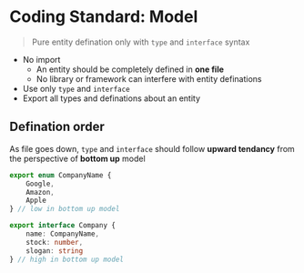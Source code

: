 # Coding Standard: Model

> Pure entity defination only with `type` and `interface` syntax

- No import
  - An entity should be completely defined in **one file**
  - No library or framework can interfere with entity definations
- Use only `type` and `interface`
- Export all types and definations about an entity

## Defination order

As file goes down, `type` and `interface` should follow **upward tendancy** from the perspective of **bottom up** model

```ts
export enum CompanyName {
    Google,
    Amazon,
    Apple
} // low in bottom up model

export interface Company {
    name: CompanyName,
    stock: number,
    slogan: string
} // high in bottom up model
```
